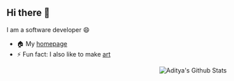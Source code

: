 ## Hi there 👋

I am a software developer 😄

- 🏠 My [homepage](https://www.adityaazad.com/)
- ⚡ Fun fact: I also like to make [art](https://www.instagram.com/_aditya_azad_/)

<img align="right" alt="Aditya's Github Stats" src="https://github-readme-stats.vercel.app/api?username=aditya-azad&show_icons=true&hide_border=true" />
